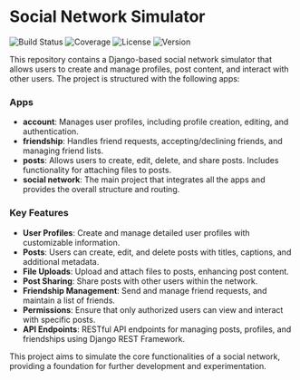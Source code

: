 # Social Network Simulator

![Build Status](https://img.shields.io/github/actions/workflow/status/your-username/social-network-simulator/ci.yml)
![Coverage](https://img.shields.io/codecov/c/github/your-username/social-network-simulator)
![License](https://img.shields.io/github/license/your-username/social-network-simulator)
![Version](https://img.shields.io/github/v/tag/your-username/social-network-simulator)

This repository contains a Django-based social network simulator that allows users to create and manage profiles, post content, and interact with other users. The project is structured with the following apps:

### Apps

- **account**: Manages user profiles, including profile creation, editing, and authentication.
- **friendship**: Handles friend requests, accepting/declining friends, and managing friend lists.
- **posts**: Allows users to create, edit, delete, and share posts. Includes functionality for attaching files to posts.
- **social network**: The main project that integrates all the apps and provides the overall structure and routing.

### Key Features

- **User Profiles**: Create and manage detailed user profiles with customizable information.
- **Posts**: Users can create, edit, and delete posts with titles, captions, and additional metadata.
- **File Uploads**: Upload and attach files to posts, enhancing post content.
- **Post Sharing**: Share posts with other users within the network.
- **Friendship Management**: Send and manage friend requests, and maintain a list of friends.
- **Permissions**: Ensure that only authorized users can view and interact with specific posts.
- **API Endpoints**: RESTful API endpoints for managing posts, profiles, and friendships using Django REST Framework.

This project aims to simulate the core functionalities of a social network, providing a foundation for further development and experimentation.
